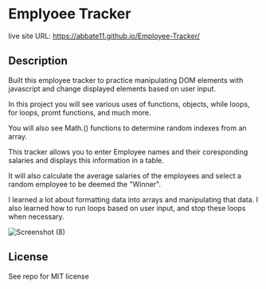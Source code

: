 # Emplyoee Tracker

live site URL: https://abbate11.github.io/Employee-Tracker/

## Description

Built this employee tracker to practice manipulating DOM elements with javascript and change displayed elements based on user input.

In this project you will see various uses of functions, objects, while loops, for loops, promt functions, and much more.

You will also see Math.() functions to determine random indexes from an array. 

This tracker allows you to enter Employee names and their coresponding salaries and displays this information in a table.

It will also calculate the average salaries of the employees and select a random employee to be deemed the "Winner".

I learned a lot about formatting data into arrays and manipulating that data. I also learned how to run loops based on user input, and stop these loops when necessary.

![Screenshot (8)](https://github.com/Abbate11/Employee-Tracker/assets/163916459/9e4629c1-fb7c-455b-8284-1329bcfea67e)


## License

See repo for MIT license

